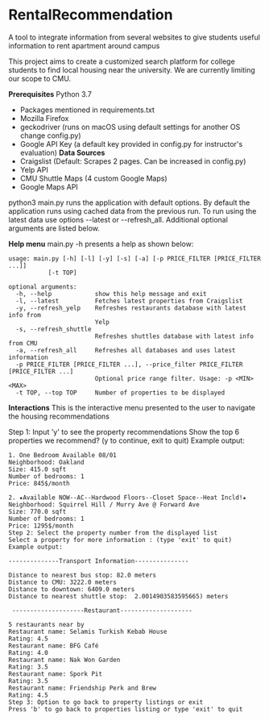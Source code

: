 # RentalRecommendation
A tool to integrate information from several websites to give students useful information to rent apartment around campus

This project aims to create a customized search platform for college students to find local housing near the university. We are currently limiting our scope to CMU. 

**Prerequisites**
Python 3.7
- Packages mentioned in requirements.txt
- Mozilla Firefox
- geckodriver (runs on macOS using default settings for another OS change config.py)
- Google API Key (a default key provided in config.py for instructor's evaluation)
**Data Sources**
- Craigslist (Default: Scrapes 2 pages. Can be increased in config.py)
- Yelp API
- CMU Shuttle Maps (4 custom Google Maps)
- Google Maps API

python3 main.py runs the application with default options. By default the application runs using cached data from the previous run. To run using the latest data use options --latest or --refresh_all. Additional optional arguments are listed below.

**Help menu**
main.py -h presents a help as shown below:

```
usage: main.py [-h] [-l] [-y] [-s] [-a] [-p PRICE_FILTER [PRICE_FILTER ...]]
           [-t TOP]

optional arguments:
  -h, --help            show this help message and exit
  -l, --latest          Fetches latest properties from Craigslist
  -y, --refresh_yelp    Refreshes restaurants database with latest info from
                        Yelp
  -s, --refresh_shuttle
                        Refreshes shuttles database with latest info from CMU
  -a, --refresh_all     Refreshes all databases and uses latest information
  -p PRICE_FILTER [PRICE_FILTER ...], --price_filter PRICE_FILTER [PRICE_FILTER ...]
                        Optional price range filter. Usage: -p <MIN> <MAX>
  -t TOP, --top TOP     Number of properties to be displayed
 ```
**Interactions**
This is the interactive menu presented to the user to navigate the housing recommendations

Step 1: Input 'y' to see the property recommendations
Show the top 6 properties we recommend? (y to continue, exit to quit)
Example output:
```
1. One Bedroom Available 08/01  
Neighborhood: Oakland
Size: 415.0 sqft
Number of bedrooms: 1
Price: 845$/month

2. ★Available NOW--AC--Hardwood Floors--Closet Space--Heat Incld!★  
Neighborhood: Squirrel Hill / Murry Ave @ Forward Ave
Size: 770.0 sqft
Number of bedrooms: 1
Price: 1295$/month
Step 2: Select the property number from the displayed list
Select a property for more information : (type 'exit' to quit)
Example output:

--------------Transport Information---------------

Distance to nearest bus stop: 82.0 meters
Distance to CMU: 3222.0 meters
Distance to downtown: 6409.0 meters
Distance to nearest shuttle stop:  2.0014903583595665) meters

 --------------------Restaurant--------------------

5 restaurants near by
Restaurant name: Selamis Turkish Kebab House
Rating: 4.5
Restaurant name: BFG Café
Rating: 4.0
Restaurant name: Nak Won Garden
Rating: 3.5
Restaurant name: Spork Pit
Rating: 3.5
Restaurant name: Friendship Perk and Brew
Rating: 4.5
Step 3: Option to go back to property listings or exit
Press 'b' to go back to properties listing or type 'exit' to quit
```
